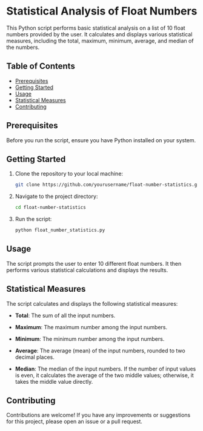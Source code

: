 # Statistical Analysis of Float Numbers

This Python script performs basic statistical analysis on a list of 10 float numbers provided by the user. It calculates and displays various statistical measures, including the total, maximum, minimum, average, and median of the numbers.

## Table of Contents
- [Prerequisites](#prerequisites)
- [Getting Started](#getting-started)
- [Usage](#usage)
- [Statistical Measures](#statistical-measures)
- [Contributing](#contributing)

## Prerequisites

Before you run the script, ensure you have Python installed on your system.

## Getting Started

1. Clone the repository to your local machine:

   ```bash
   git clone https://github.com/yourusername/float-number-statistics.git
   ```

2. Navigate to the project directory:

   ```bash
   cd float-number-statistics
   ```

3. Run the script:

   ```bash
   python float_number_statistics.py
   ```

## Usage

The script prompts the user to enter 10 different float numbers. It then performs various statistical calculations and displays the results.

## Statistical Measures

The script calculates and displays the following statistical measures:

- **Total**: The sum of all the input numbers.

- **Maximum**: The maximum number among the input numbers.

- **Minimum**: The minimum number among the input numbers.

- **Average**: The average (mean) of the input numbers, rounded to two decimal places.

- **Median**: The median of the input numbers. If the number of input values is even, it calculates the average of the two middle values; otherwise, it takes the middle value directly.

## Contributing

Contributions are welcome! If you have any improvements or suggestions for this project, please open an issue or a pull request.
